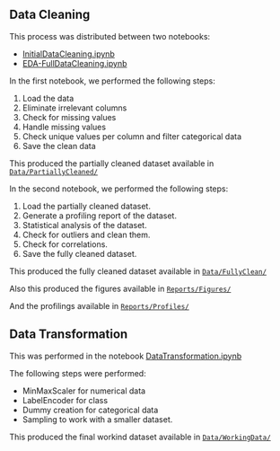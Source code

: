 ## Data Cleaning

This process was distributed between two notebooks:

- [InitialDataCleaning.ipynb](https://github.com/faendal/MushroomEdibilityPrediction/blob/main/Notebooks/1.1-InitialDataCleaning.ipynb)
- [EDA-FullDataCleaning.ipynb](https://github.com/faendal/MushroomEdibilityPrediction/blob/main/Notebooks/1.2-EDA-FullDataCleaning.ipynb)

In the first notebook, we performed the following steps:

1. Load the data
2. Eliminate irrelevant columns
3. Check for missing values
4. Handle missing values
5. Check unique values per column and filter categorical data
6. Save the clean data

This produced the partially cleaned dataset available in [`Data/PartiallyCleaned/`](https://github.com/faendal/MushroomEdibilityPrediction/tree/main/Data/PartiallyClean)

In the second notebook, we performed the following steps:

1. Load the partially cleaned dataset.
2. Generate a profiling report of the dataset.
3. Statistical analysis of the dataset.
4. Check for outliers and clean them.
5. Check for correlations.
6. Save the fully cleaned dataset.

This produced the fully cleaned dataset available in [`Data/FullyClean/`](https://github.com/faendal/MushroomEdibilityPrediction/tree/main/Data/FullyClean)

Also this produced the figures available in [`Reports/Figures/`](https://github.com/faendal/MushroomEdibilityPrediction/tree/main/Reports/Figures)

And the profilings available in [`Reports/Profiles/`](https://github.com/faendal/MushroomEdibilityPrediction/tree/main/Reports/Profiles)

## Data Transformation

This was performed in the notebook [DataTransformation.ipynb](https://github.com/faendal/MushroomEdibilityPrediction/blob/main/Notebooks/1.3-DataTransformation.ipynb)

The following steps were performed:

- MinMaxScaler for numerical data
- LabelEncoder for class
- Dummy creation for categorical data
- Sampling to work with a smaller dataset.

This produced the final workind dataset available in [`Data/WorkingData/`](https://github.com/faendal/MushroomEdibilityPrediction/tree/main/Data/WorkingData)
